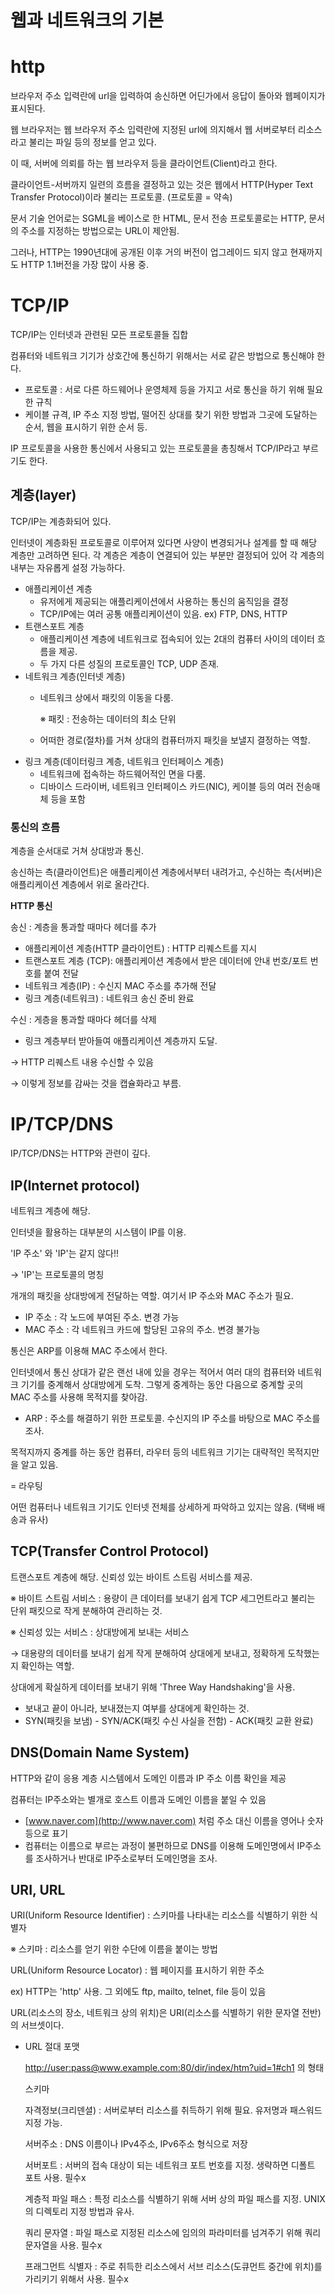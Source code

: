 # 웹과 네트워크의 기본

# http

브라우저 주소 입력란에 url을 입력하여 송신하면 어딘가에서 응답이 돌아와 웹페이지가 표시된다.

웹 브라우저는 웹 브라우저 주소 입력란에 지정된 url에 의지해서 웹 서버로부터 리소스라고 불리는 파일 등의 정보를 얻고 있다.

이 때, 서버에 의뢰를 하는 웹 브라우저 등을 클라이언트(Client)라고 한다.

클라이언트-서버까지 일련의 흐름을 결정하고 있는 것은 웹에서 HTTP(Hyper Text Transfer Protocol)이라 불리는 프로토콜. (프로토콜 = 약속)

문서 기술 언어로는 SGML을 베이스로 한 HTML, 문서 전송 프로토콜로는 HTTP, 문서의 주소를 지정하는 방법으로는 URL이 제안됨.

그러나, HTTP는  1990년대에 공개된 이후 거의 버전이 업그레이드 되지 않고 현재까지도 HTTP 1.1버전을 가장 많이 사용 중.



# TCP/IP

TCP/IP는 인터넷과 관련된 모든 프로토콜들 집합

컴퓨터와 네트워크 기기가 상호간에 통신하기 위해서는 서로 같은 방법으로 통신해야 한다.

- 프로토콜 : 서로 다른 하드웨어나 운영체제 등을 가지고 서로 통신을 하기 위해 필요한 규칙
- 케이블 규격, IP 주소 지정 방법, 떨어진 상대를 찾기 위한 방법과 그곳에 도달하는 순서, 웹을 표시하기 위한 순서 등.

IP 프로토콜을 사용한 통신에서 사용되고 있는 프로토콜을 총칭해서 TCP/IP라고 부르기도 한다.



## 계층(layer)

TCP/IP는 계층화되어 있다. 

인터넷이 계층화된 프로토콜로 이루어져 있다면 사양이 변경되거나 설계를 할 때 해당 계층만 고려하면 된다. 각 계층은 계층이 연결되어 있는 부분만 결정되어 있어 각 계층의 내부는 자유롭게 설정 가능하다. 

- 애플리케이션 계층
    - 유저에게 제공되는 애플리케이션에서 사용하는 통신의 움직임을 결정
    - TCP/IP에는 여러 공통 애플리케이션이 있음. ex) FTP, DNS, HTTP
- 트랜스포트 계층
    - 애플리케이션 계층에 네트워크로 접속되어 있는 2대의 컴퓨터 사이의 데이터 흐름을 제공.
    - 두 가지 다른 성질의 프로토콜인 TCP, UDP 존재.
- 네트워크 계층(인터넷 계층)
    - 네트워크 상에서 패킷의 이동을 다룸.

        ※ 패킷 : 전송하는 데이터의 최소 단위

    - 어떠한 경로(절차)를 거쳐 상대의 컴퓨터까지 패킷을 보낼지 결정하는 역할.
- 링크 계층(데이터링크 계층, 네트워크 인터페이스 계층)
    - 네트워크에 접속하는 하드웨어적인 면을 다룸.
    - 디바이스 드라이버, 네트워크 인터페이스 카드(NIC), 케이블 등의 여러 전송매체 등을 포함


### 통신의 흐름

계층을 순서대로 거쳐 상대방과 통신.

송신하는 측(클라이언트)은 애플리케이션 계층에서부터 내려가고, 수신하는 측(서버)은 애플리케이션 계층에서 위로 올라간다.



**HTTP 통신**

송신 : 계층을 통과할 때마다 헤더를 추가

- 애플리케이션 계층(HTTP 클라이언트) : HTTP 리퀘스트를 지시
- 트랜스포트 계층 (TCP): 애플리케이션 계층에서 받은 데이터에 안내 번호/포트 번호를 붙여 전달
- 네트워크 계층(IP) : 수신지 MAC 주소를 추가해 전달
- 링크 계층(네트워크) : 네트워크 송신 준비 완료

수신 : 게층을 통과할 때마다 헤더를 삭제

- 링크 계층부터 받아들여 애플리케이션 계층까지 도달.

→ HTTP 리퀘스트 내용 수신할 수 있음

→ 이렇게 정보를 감싸는 것을 캡슐화라고 부름.



# IP/TCP/DNS

IP/TCP/DNS는 HTTP와 관련이 깊다.


## IP(Internet protocol)

네트워크 계층에 해당.

인터넷을 활용하는 대부분의 시스템이 IP를 이용.

'IP 주소' 와 'IP'는 같지 않다!!

→ 'IP'는 프로토콜의 명칭

개개의 패킷을 상대방에게 전달하는 역할. 여기서 IP 주소와 MAC 주소가 필요.

- IP 주소 : 각 노드에 부여된 주소. 변경 가능
- MAC 주소 : 각 네트워크 카드에 할당된 고유의 주소. 변경 불가능

통신은 ARP를 이용해 MAC 주소에서 한다.

인터넷에서 통신 상대가 같은 랜선 내에 있을 경우는 적어서 여러 대의 컴퓨터와 네트워크 기기를 중계해서 상대방에게 도착. 그렇게 중계하는 동안 다음으로 중계할 곳의 MAC 주소를 사용해 목적지를 찾아감.

- ARP : 주소를 해결하기 위한 프로토콜. 수신지의 IP 주소를 바탕으로 MAC 주소를 조사.

목적지까지 중계를 하는 동안 컴퓨터, 라우터 등의 네트워크 기기는 대략적인 목적지만을 알고 있음. 

= 라우팅

어떤 컴퓨터나 네트워크 기기도 인터넷 전체를 상세하게 파악하고 있지는 않음. (택배 배송과 유사)



## TCP(Transfer Control Protocol)

트랜스포트 계층에 해당. 신뢰성 있는 바이트 스트림 서비스를 제공.

※ 바이트 스트림 서비스 : 용량이 큰 데이터를 보내기 쉽게 TCP 세그먼트라고 불리는 단위 패킷으로 작게 분해하여 관리하는 것.

※ 신뢰성 있는 서비스 : 상대방에게 보내는 서비스

→ 대용량의 데이터를 보내기 쉽게 작게 분해하여 상대에게 보내고, 정확하게 도착했는지 확인하는 역할.

상대에게 확실하게 데이터를 보내기 위해 'Three Way Handshaking'을 사용.

- 보내고 끝이 아니라, 보내졌는지 여부를 상대에게 확인하는 것.
- SYN(패킷을 보냄) - SYN/ACK(패킷 수신 사실을 전함) - ACK(패킷 교환 완료)



## DNS(Domain Name System)

HTTP와 같이 응용 계층 시스템에서 도메인 이름과 IP 주소 이름 확인을 제공

컴퓨터는 IP주소와는 별개로 호스트 이름과 도메인 이름을 붙일 수 있음

- [www.naver.com](http://www.naver.com) 처럼 주소 대신 이름을 영어나 숫자 등으로 표기
- 컴퓨터는 이름으로 부르는 과정이 불편하므로 DNS를 이용해 도메인명에서 IP주소를 조사하거나 반대로 IP주소로부터 도메인명을 조사.



## URI, URL

URI(Uniform Resource Identifier) : 스키마를 나타내는 리소스를 식별하기 위한 식별자

※ 스키마 : 리소스를 얻기 위한 수단에 이름을 붙이는 방법

URL(Uniform Resource Locator) : 웹 페이지를 표시하기 위한 주소

ex) HTTP는 'http' 사용. 그 외에도 ftp, mailto, telnet, file 등이 있음

URL(리소스의 장소, 네트워크 상의 위치)은 URI(리소스를 식별하기 위한 문자열 전반)의 서브셋이다.

- URL 절대 포맷

    [http://user:pass@www.example.com:80/dir/index/htm?uid=1#ch1](http://user:pass@www.example.com:80/dir/index/htm?uid=1#ch1) 의 형태

    스키마

    자격정보(크리덴셜) : 서버로부터 리소스를 취득하기 위해 필요. 유저명과 패스워드 지정 가능.

    서버주소 : DNS 이름이나 IPv4주소, IPv6주소 형식으로 저장

    서버포트 : 서버의 접속 대상이 되는 네트워크 포트 번호를 지정. 생략하면 디폴트 포트 사용. 필수x

    계층적 파일 패스 : 특정 리소스를 식별하기 위해 서버 상의 파일 패스를 지정. UNIX의 디렉토리 지정 방법과 유사.

    쿼리 문자열 : 파일 패스로 지정된 리소스에 임의의 파라미터를 넘겨주기 위해 쿼리 문자열을 사용. 필수x

    프래그먼트 식별자 : 주로 취득한 리소스에서 서브 리소스(도큐먼트 중간에 위치)를 가리키기 위해서  사용. 필수x